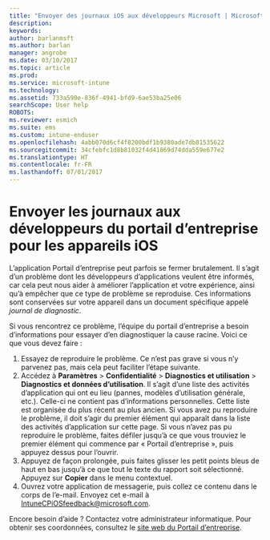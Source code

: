 ```yaml
---
title: "Envoyer des journaux iOS aux développeurs Microsoft | Microsoft Docs"
description: 
keywords: 
author: barlanmsft
ms.author: barlan
manager: angrobe
ms.date: 03/10/2017
ms.topic: article
ms.prod: 
ms.service: microsoft-intune
ms.technology: 
ms.assetid: 733a590e-836f-4941-bfd9-6ae53ba25e06
searchScope: User help
ROBOTS: 
ms.reviewer: esmich
ms.suite: ems
ms.custom: intune-enduser
ms.openlocfilehash: 4abb070d6cf4f8200bdf1b9380ade7db81535622
ms.sourcegitcommit: 34cfebfc1d8b81032f4d41869d74dda559e677e2
ms.translationtype: HT
ms.contentlocale: fr-FR
ms.lasthandoff: 07/01/2017
---
```

# <a name="send-logs-to-the-company-portal-developers-for-ios-devices"></a>Envoyer les journaux aux développeurs du portail d’entreprise pour les appareils iOS

L’application Portail d’entreprise peut parfois se fermer brutalement. Il s’agit d’un problème dont les développeurs d’applications veulent être informés, car cela peut nous aider à améliorer l’application et votre expérience, ainsi qu’à empêcher que ce type de problème se reproduise. Ces informations sont conservées sur votre appareil dans un document spécifique appelé _journal de diagnostic_.

Si vous rencontrez ce problème, l’équipe du portail d’entreprise a besoin d’informations pour essayer d’en diagnostiquer la cause racine. Voici ce que vous devez faire :

1.  Essayez de reproduire le problème. Ce n’est pas grave si vous n’y parvenez pas, mais cela peut faciliter l’étape suivante.
2.  Accédez à __Paramètres__ > __Confidentialité__ > __Diagnostics et utilisation__ > __Diagnostics et données d’utilisation__. Il s’agit d’une liste des activités d’application qui ont eu lieu (pannes, modèles d’utilisation générale, etc.). Celle-ci ne contient pas d’informations personnelles. Cette liste est organisée du plus récent au plus ancien. Si vous avez pu reproduire le problème, il doit s’agir du premier élément qui apparaît dans la liste des activités d’application sur cette page. Si vous n’avez pas pu reproduire le problème, faites défiler jusqu’à ce que vous trouviez le premier élément qui commence par « Portail d’entreprise », puis appuyez dessus pour l’ouvrir.
3.  Appuyez de façon prolongée, puis faites glisser les petit points bleus de haut en bas jusqu’à ce que tout le texte du rapport soit sélectionné. Appuyez sur __Copier__ dans le menu contextuel.
4.  Ouvrez votre application de messagerie, puis collez ce contenu dans le corps de l’e-mail. Envoyez cet e-mail à <a href="mailto:IntuneCPiOSfeedback@microsoft.com?subject=My Company Portal App Closed Unexpectedly&body=Press and hold, then paste your copied Company Portal app logs here.">IntuneCPiOSfeedback@microsoft.com</a>.

Encore besoin d’aide ? Contactez votre administrateur informatique. Pour obtenir ses coordonnées, consultez le [site web du Portail d’entreprise](http://portal.manage.microsoft.com).
